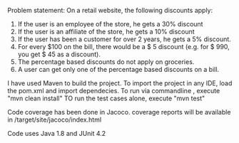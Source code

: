 Problem statement:
On a retail website, the following discounts apply:
1. If the user is an employee of the store, he gets a 30% discount
2. If the user is an affiliate of the store, he gets a 10% discount
3. If the user has been a customer for over 2 years, he gets a 5% discount.
4. For every $100 on the bill, there would be a $ 5 discount (e.g. for $ 990, you get $ 45
as a discount).
5. The percentage based discounts do not apply on groceries.
6. A user can get only one of the percentage based discounts on a bill.

I have used Maven to build the project. To import the project in any IDE, load the pom.xml and import dependecies. 
To run via commandline , execute "mvn clean install" 
TO run the test cases alone, execute "mvn test"

Code coverage has been done in Jacoco. coverage reports will be available in /target/site/jacoco/index.html

Code uses Java 1.8 and JUnit 4.2 
